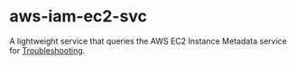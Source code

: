 # aws-iam-ec2-svc

A lightweight service that queries the AWS EC2 Instance Metadata service for [Troubleshooting](https://docs.aws.amazon.com/IAM/latest/UserGuide/troubleshoot_iam-ec2.html#troubleshoot_iam-ec2_no-keys).
